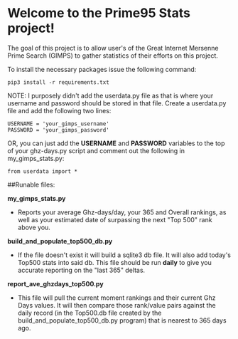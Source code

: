 # Welcome to the Prime95 Stats project!

The goal of this project is to allow user's of the Great Internet Mersenne Prime Search (GIMPS) to gather statistics of
their efforts on this project.

To install the necessary packages issue the following command:
```bazaar
pip3 install -r requirements.txt
```

NOTE:  I purposely didn't add the userdata.py file as that is where your username and password should be stored in that
file.  Create a userdata.py file and add the following two lines:
```bazaar
USERNAME = 'your_gimps_username'
PASSWORD = 'your_gimps_password'
```
OR, you can just add the **USERNAME** and **PASSWORD** variables to the top of your ghz-days.py script and comment out 
the following in my_gimps_stats.py:
```bazaar
from userdata import *
```


##Runable files:

**my_gimps_stats.py**
* Reports your average Ghz-days/day, your 365 and Overall rankings, as well as your estimated date of surpassing the
 next "Top 500" rank above you.

**build_and_populate_top500_db.py**
* If the file doesn't exist it will build a sqlite3 db file.  It will also add today's Top500 stats into said db.
This file should be run **daily** to give you accurate reporting on the "last 365" deltas.

**report_ave_ghzdays_top500.py**
* This file will pull the current moment rankings and their current Ghz Days values.  It will then compare those
rank/value pairs against the daily record (in the Top500.db file created by the build_and_populate_top500_db.py program)
that is nearest to 365 days ago.
